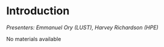 # Introduction

*Presenters: Emmanuel Ory (LUST), Harvey Richardson (HPE)*

<!--
<video src="https://462000265.lumidata.eu/4day-20231003/recordings/1_00_Introduction.mp4" controls="controls">
</video>
-->

No materials available


